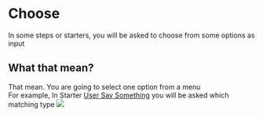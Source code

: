 # Choose
In some steps or starters, you will be asked to choose from some options as input

## What that mean?
That mean. You are going to select one option from a menu\
For example, In Starter [User Say Something](../starters/userText.md) you will be asked which matching type
![](https://i.imgur.com/WsSWKXw.png)